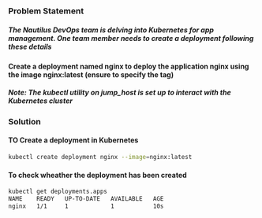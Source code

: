 ### Problem Statement

##### The Nautilus DevOps team is delving into Kubernetes for app management. One team member needs to create a deployment following these details

#### Create a deployment named nginx to deploy the application nginx using the image nginx:latest (ensure to specify the tag)

##### Note: The kubectl utility on jump_host is set up to interact with the Kubernetes cluster

### Solution

#### TO Create a deployment in Kubernetes

```bash
kubectl create deployment nginx --image=nginx:latest
```

#### To check wheather the deployment has been created

```bash
kubectl get deployments.apps 
NAME    READY   UP-TO-DATE   AVAILABLE   AGE
nginx   1/1     1            1           10s
```
